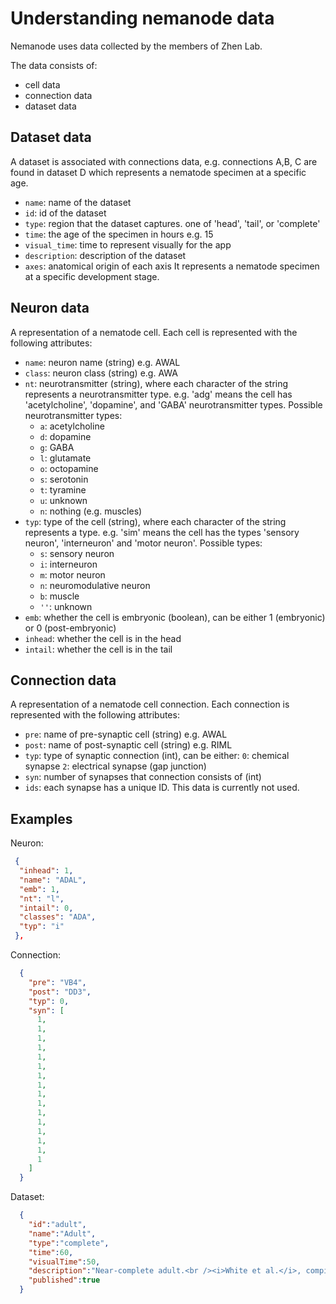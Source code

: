 # Understanding nemanode data
Nemanode uses data collected by the members of Zhen Lab.

The data consists of:
- cell data
- connection data
- dataset data

## Dataset data
A dataset is associated with connections data, e.g. connections A,B, C are found in dataset D which represents a nematode specimen at a specific age.

- ```name```: name of the dataset
- ```id```: id of the dataset
- ```type```: region that the dataset captures.  one of 'head', 'tail', or 'complete'
- ```time```: the age of the specimen in hours e.g. 15
- ```visual_time```: time to represent visually for the app
- ```description```: description of the dataset
- ```axes```: anatomical origin of each axis
It represents a nematode specimen at a specific development stage.

## Neuron data
A representation of a nematode cell.
Each cell is represented with the following attributes:

- ```name```: neuron name (string) e.g. AWAL
- ```class```: neuron class (string) e.g. AWA
- ```nt```: neurotransmitter (string), where each character of the string represents a neurotransmitter type.  e.g. 'adg' means the cell has 'acetylcholine', 'dopamine', and 'GABA' neurotransmitter types.  Possible neurotransmitter types:
    - ```a```: acetylcholine
    - ```d```: dopamine
    - ```g```: GABA
    - ```l```: glutamate
    - ```o```: octopamine
    - ```s```: serotonin
    - ```t```: tyramine
    - ```u```: unknown
    - ```n```: nothing (e.g. muscles)
- ```typ```: type of the cell (string), where each character of the string represents a type.  e.g. 'sim' means the cell has the types 'sensory neuron', 'interneuron' and 'motor neuron'.  Possible types:
    - ```s```: sensory neuron
    - ```i```: interneuron
    - ```m```: motor neuron
    - ```n```: neuromodulative neuron
    - ```b```: muscle
    - ```''```: unknown
- ```emb```: whether the cell is embryonic (boolean), can be either 1 (embryonic) or 0 (post-embryonic)
- ```inhead```: whether the cell is in the head
- ```intail```: whether the cell is in the tail

## Connection data
A representation of a nematode cell connection.
Each connection is represented with the following attributes:

- ```pre```: name of pre-synaptic cell (string) e.g. AWAL
- ```post```: name of post-synaptic cell (string) e.g. RIML
- ```typ```: type of synaptic connection (int), can be either:
    ```0```: chemical synapse
    ```2```: electrical synapse (gap junction)
- ```syn```: number of synapses that connection consists of (int)
- ```ids```: each synapse has a unique ID. This data is currently not used.


## Examples

Neuron:
```json
 {
  "inhead": 1,
  "name": "ADAL",
  "emb": 1,
  "nt": "l",
  "intail": 0,
  "classes": "ADA",
  "typ": "i"
 },
```

Connection:
```json
  {
    "pre": "VB4",
    "post": "DD3",
    "typ": 0,
    "syn": [
      1,
      1,
      1,
      1,
      1,
      1,
      1,
      1,
      1,
      1,
      1,
      1,
      1,
      1,
      1,
      1
    ]
  }
```

Dataset:
```json
  {
    "id":"adult",
    "name":"Adult",
    "type":"complete",
    "time":60,
    "visualTime":50,
    "description":"Near-complete adult.<br /><i>White et al.</i>, compiled by Varshney et al., 2011",
    "published":true
  }
```